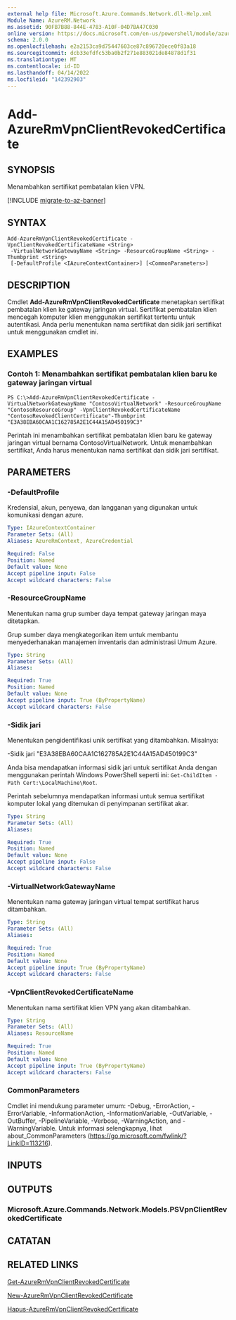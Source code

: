 ```yaml
---
external help file: Microsoft.Azure.Commands.Network.dll-Help.xml
Module Name: AzureRM.Network
ms.assetid: 90FB7B88-844E-4783-A10F-04D7BA47C030
online version: https://docs.microsoft.com/en-us/powershell/module/azurerm.network/add-azurermvpnclientrevokedcertificate
schema: 2.0.0
ms.openlocfilehash: e2a2153ca9d75447603ce87c896720ece0f83a18
ms.sourcegitcommit: dcb33efdfc53ba0b2f271e883021de84878d1f31
ms.translationtype: MT
ms.contentlocale: id-ID
ms.lasthandoff: 04/14/2022
ms.locfileid: "142392903"
---
```

# Add-AzureRmVpnClientRevokedCertificate

## SYNOPSIS
Menambahkan sertifikat pembatalan klien VPN.

[!INCLUDE [migrate-to-az-banner](../../includes/migrate-to-az-banner.md)]

## SYNTAX

```
Add-AzureRmVpnClientRevokedCertificate -VpnClientRevokedCertificateName <String>
 -VirtualNetworkGatewayName <String> -ResourceGroupName <String> -Thumbprint <String>
 [-DefaultProfile <IAzureContextContainer>] [<CommonParameters>]
```

## DESCRIPTION
Cmdlet **Add-AzureRmVpnClientRevokedCertificate** menetapkan sertifikat pembatalan klien ke gateway jaringan virtual.
Sertifikat pembatalan klien mencegah komputer klien menggunakan sertifikat tertentu untuk autentikasi.
Anda perlu menentukan nama sertifikat dan sidik jari sertifikat untuk menggunakan cmdlet ini.

## EXAMPLES

### Contoh 1: Menambahkan sertifikat pembatalan klien baru ke gateway jaringan virtual
```
PS C:\>Add-AzureRmVpnClientRevokedCertificate -VirtualNetworkGatewayName "ContosoVirtualNetwork" -ResourceGroupName "ContosoResourceGroup" -VpnClientRevokedCertificateName "ContosoRevokedClientCertificate"-Thumbprint "E3A38EBA60CAA1C162785A2E1C44A15AD450199C3"
```

Perintah ini menambahkan sertifikat pembatalan klien baru ke gateway jaringan virtual bernama ContosoVirtualNetwork.
Untuk menambahkan sertifikat, Anda harus menentukan nama sertifikat dan sidik jari sertifikat.

## PARAMETERS

### -DefaultProfile
Kredensial, akun, penyewa, dan langganan yang digunakan untuk komunikasi dengan azure.

```yaml
Type: IAzureContextContainer
Parameter Sets: (All)
Aliases: AzureRmContext, AzureCredential

Required: False
Position: Named
Default value: None
Accept pipeline input: False
Accept wildcard characters: False
```

### -ResourceGroupName
Menentukan nama grup sumber daya tempat gateway jaringan maya ditetapkan.

Grup sumber daya mengkategorikan item untuk membantu menyederhanakan manajemen inventaris dan administrasi Umum Azure.

```yaml
Type: String
Parameter Sets: (All)
Aliases: 

Required: True
Position: Named
Default value: None
Accept pipeline input: True (ByPropertyName)
Accept wildcard characters: False
```

### -Sidik jari
Menentukan pengidentifikasi unik sertifikat yang ditambahkan.
Misalnya:

-Sidik jari "E3A38EBA60CAA1C162785A2E1C44A15AD450199C3"

Anda bisa mendapatkan informasi sidik jari untuk sertifikat Anda dengan menggunakan perintah Windows PowerShell seperti ini: `Get-ChildItem -Path Cert:\LocalMachine\Root`.

Perintah sebelumnya mendapatkan informasi untuk semua sertifikat komputer lokal yang ditemukan di penyimpanan sertifikat akar.

```yaml
Type: String
Parameter Sets: (All)
Aliases: 

Required: True
Position: Named
Default value: None
Accept pipeline input: False
Accept wildcard characters: False
```

### -VirtualNetworkGatewayName
Menentukan nama gateway jaringan virtual tempat sertifikat harus ditambahkan.

```yaml
Type: String
Parameter Sets: (All)
Aliases: 

Required: True
Position: Named
Default value: None
Accept pipeline input: True (ByPropertyName)
Accept wildcard characters: False
```

### -VpnClientRevokedCertificateName
Menentukan nama sertifikat klien VPN yang akan ditambahkan.

```yaml
Type: String
Parameter Sets: (All)
Aliases: ResourceName

Required: True
Position: Named
Default value: None
Accept pipeline input: True (ByPropertyName)
Accept wildcard characters: False
```

### CommonParameters
Cmdlet ini mendukung parameter umum: -Debug, -ErrorAction, -ErrorVariable, -InformationAction, -InformationVariable, -OutVariable, -OutBuffer, -PipelineVariable, -Verbose, -WarningAction, and -WarningVariable. Untuk informasi selengkapnya, lihat about_CommonParameters (https://go.microsoft.com/fwlink/?LinkID=113216).

## INPUTS

## OUTPUTS

### Microsoft.Azure.Commands.Network.Models.PSVpnClientRevokedCertificate

## CATATAN

## RELATED LINKS

[Get-AzureRmVpnClientRevokedCertificate](./Get-AzureRmVpnClientRevokedCertificate.md)

[New-AzureRmVpnClientRevokedCertificate](./New-AzureRmVpnClientRevokedCertificate.md)

[Hapus-AzureRmVpnClientRevokedCertificate](./Remove-AzureRmVpnClientRevokedCertificate.md)


